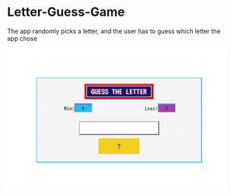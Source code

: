 # Letter-Guess-Game
<p>The app randomly picks a letter, and the user has to guess which letter the app chose</p>
<img src="./assets/images/guessImg.png">
